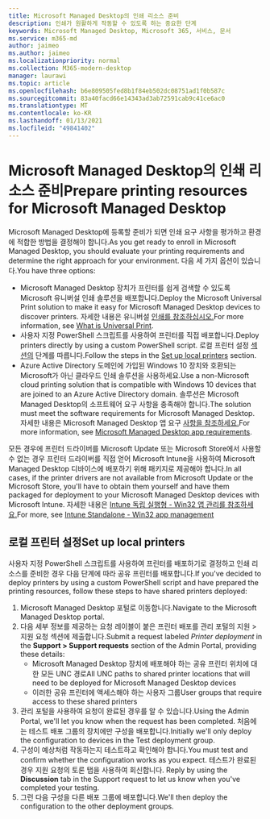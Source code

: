 ```yaml
---
title: Microsoft Managed Desktop의 인쇄 리소스 준비
description: 인쇄가 원활하게 작동할 수 있도록 하는 중요한 단계
keywords: Microsoft Managed Desktop, Microsoft 365, 서비스, 문서
ms.service: m365-md
author: jaimeo
ms.author: jaimeo
ms.localizationpriority: normal
ms.collection: M365-modern-desktop
manager: laurawi
ms.topic: article
ms.openlocfilehash: b6e809505fed8b1f84eb502dc08751ad1f0b587c
ms.sourcegitcommit: 83a40facd66e14343ad3ab72591cab9c41ce6ac0
ms.translationtype: MT
ms.contentlocale: ko-KR
ms.lasthandoff: 01/13/2021
ms.locfileid: "49841402"
---
```

# <a name="prepare-printing-resources-for-microsoft-managed-desktop"></a><span data-ttu-id="8b58e-104">Microsoft Managed Desktop의 인쇄 리소스 준비</span><span class="sxs-lookup"><span data-stu-id="8b58e-104">Prepare printing resources for Microsoft Managed Desktop</span></span>

<span data-ttu-id="8b58e-105">Microsoft Managed Desktop에 등록할 준비가 되면 인쇄 요구 사항을 평가하고 환경에 적합한 방법을 결정해야 합니다.</span><span class="sxs-lookup"><span data-stu-id="8b58e-105">As you get ready to enroll in Microsoft Managed Desktop, you should evaluate your printing requirements and determine the right approach for your environment.</span></span> <span data-ttu-id="8b58e-106">다음 세 가지 옵션이 있습니다.</span><span class="sxs-lookup"><span data-stu-id="8b58e-106">You have three options:</span></span>
 
- <span data-ttu-id="8b58e-107">Microsoft Managed Desktop 장치가 프린터를 쉽게 검색할 수 있도록 Microsoft 유니버설 인쇄 솔루션을 배포합니다.</span><span class="sxs-lookup"><span data-stu-id="8b58e-107">Deploy the Microsoft Universal Print solution to make it easy for Microsoft Managed Desktop devices to discover printers.</span></span> <span data-ttu-id="8b58e-108">자세한 내용은 유니버설 [인쇄를 참조하십시오.](https://docs.microsoft.com/universal-print/fundamentals/universal-print-whatis)</span><span class="sxs-lookup"><span data-stu-id="8b58e-108">For more information, see [What is Universal Print](https://docs.microsoft.com/universal-print/fundamentals/universal-print-whatis).</span></span>
- <span data-ttu-id="8b58e-109">사용자 지정 PowerShell 스크립트를 사용하여 프린터를 직접 배포합니다.</span><span class="sxs-lookup"><span data-stu-id="8b58e-109">Deploy printers directly by using a custom PowerShell script.</span></span> <span data-ttu-id="8b58e-110">로컬 프린터 설정 [섹션의](#set-up-local-printers) 단계를 따릅니다.</span><span class="sxs-lookup"><span data-stu-id="8b58e-110">Follow the steps in the [Set up local printers](#set-up-local-printers) section.</span></span>
- <span data-ttu-id="8b58e-111">Azure Active Directory 도메인에 가입된 Windows 10 장치와 호환되는 Microsoft가 아닌 클라우드 인쇄 솔루션을 사용하세요.</span><span class="sxs-lookup"><span data-stu-id="8b58e-111">Use a non-Microsoft cloud printing solution that is compatible with Windows 10 devices that are joined to an Azure Active Directory domain.</span></span> <span data-ttu-id="8b58e-112">솔루션은 Microsoft Managed Desktop의 소프트웨어 요구 사항을 충족해야 합니다.</span><span class="sxs-lookup"><span data-stu-id="8b58e-112">The solution must meet the software requirements for Microsoft Managed Desktop.</span></span> <span data-ttu-id="8b58e-113">자세한 내용은 Microsoft Managed Desktop 앱 요구 [사항을 참조하세요.](../service-description/mmd-app-requirements.md)</span><span class="sxs-lookup"><span data-stu-id="8b58e-113">For more information, see [Microsoft Managed Desktop app requirements](../service-description/mmd-app-requirements.md).</span></span>
 
<span data-ttu-id="8b58e-114">모든 경우에 프린터 드라이버를 Microsoft Update 또는 Microsoft Store에서 사용할 수 없는 경우 프린터 드라이버를 직접 얻어 Microsoft Intune을 사용하여 Microsoft Managed Desktop 디바이스에 배포하기 위해 패키지로 제공해야 합니다.</span><span class="sxs-lookup"><span data-stu-id="8b58e-114">In all cases, if the printer drivers are not available from Microsoft Update or the Microsoft Store, you'll have to obtain them yourself and have them packaged for deployment to your Microsoft Managed Desktop devices with Microsoft Intune.</span></span> <span data-ttu-id="8b58e-115">자세한 내용은 [Intune 독립 실행형 - Win32 앱 관리를 참조하세요.](https://docs.microsoft.com/mem/intune/apps/apps-win32-app-management)</span><span class="sxs-lookup"><span data-stu-id="8b58e-115">For more, see [Intune Standalone - Win32 app management](https://docs.microsoft.com/mem/intune/apps/apps-win32-app-management)</span></span>

## <a name="set-up-local-printers"></a><span data-ttu-id="8b58e-116">로컬 프린터 설정</span><span class="sxs-lookup"><span data-stu-id="8b58e-116">Set up local printers</span></span>

<span data-ttu-id="8b58e-117">사용자 지정 PowerShell 스크립트를 사용하여 프린터를 배포하기로 결정하고 인쇄 리소스를 준비한 경우 다음 단계에 따라 공유 프린터를 배포합니다.</span><span class="sxs-lookup"><span data-stu-id="8b58e-117">If you've decided to deploy printers by using a custom PowerShell script and have prepared the printing resources, follow these steps to have shared printers deployed:</span></span>

1.  <span data-ttu-id="8b58e-118">Microsoft Managed Desktop 포털로 이동합니다.</span><span class="sxs-lookup"><span data-stu-id="8b58e-118">Navigate to the Microsoft Managed Desktop portal.</span></span>
2.  <span data-ttu-id="8b58e-119">다음 세부 정보를  제공하는 요청  레이블이 붙은 프린터 배포를 관리 포털의 지원 > 지원 요청 섹션에 제출합니다.</span><span class="sxs-lookup"><span data-stu-id="8b58e-119">Submit a request labeled *Printer deployment* in the **Support > Support requests** section of the Admin Portal, providing these details:</span></span>
    - <span data-ttu-id="8b58e-120">Microsoft Managed Desktop 장치에 배포해야 하는 공유 프린터 위치에 대한 모든 UNC 경로</span><span class="sxs-lookup"><span data-stu-id="8b58e-120">All UNC paths to shared printer locations that will need to be deployed for Microsoft Managed Desktop devices</span></span>
    - <span data-ttu-id="8b58e-121">이러한 공유 프린터에 액세스해야 하는 사용자 그룹</span><span class="sxs-lookup"><span data-stu-id="8b58e-121">User groups that require access to these shared printers</span></span>
3.  <span data-ttu-id="8b58e-122">관리 포털을 사용하여 요청이 완료된 경우를 알 수 있습니다.</span><span class="sxs-lookup"><span data-stu-id="8b58e-122">Using the Admin Portal, we'll let you know when the request has been completed.</span></span> <span data-ttu-id="8b58e-123">처음에는 테스트 배포 그룹의 장치에만 구성을 배포합니다.</span><span class="sxs-lookup"><span data-stu-id="8b58e-123">Initially we'll only deploy the configuration to devices in the Test deployment group.</span></span>
4.  <span data-ttu-id="8b58e-124">구성이 예상처럼 작동하는지 테스트하고 확인해야 합니다.</span><span class="sxs-lookup"><span data-stu-id="8b58e-124">You must test and confirm whether the configuration works as you expect.</span></span> <span data-ttu-id="8b58e-125">테스트가 완료된 경우 지원 요청의 토론 탭을 사용하여 회신합니다. </span><span class="sxs-lookup"><span data-stu-id="8b58e-125">Reply by using the **Discussion** tab in the Support request to let us know when you've completed your testing.</span></span>
5.  <span data-ttu-id="8b58e-126">그런 다음 구성을 다른 배포 그룹에 배포합니다.</span><span class="sxs-lookup"><span data-stu-id="8b58e-126">We'll then deploy the configuration to the other deployment groups.</span></span>
